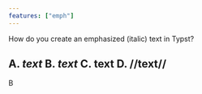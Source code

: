 ```yaml
---
features: ["emph"]
---
```

How do you create an emphasized (italic) text in Typst?

A. *text*
B. _text_
C. **text**
D. //text//
---
B